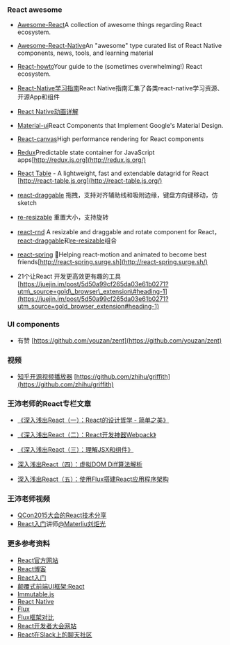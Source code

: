 ### React awesome

* [Awesome-React](https://github.com/enaqx/awesome-react)A collection of awesome things regarding React ecosystem.

* [Awesome-React-Native](https://github.com/jondot/awesome-react-native)An "awesome" type curated list of React Native components, news, tools, and learning material

* [React-howto](https://github.com/petehunt/react-howto)Your guide to the \(sometimes overwhelming!\) React ecosystem.

* [React-Native学习指南](https://github.com/ele828/react-native-guide)React Native指南汇集了各类react-native学习资源、开源App和组件

* [React Native动画详解](https://future-challenger.gitbooks.io/react-native-animation/content/)

* [Material-ui](https://github.com/callemall/material-ui)React Components that Implement Google's Material Design.

* [React-canvas](https://github.com/Flipboard/react-canvas)High performance rendering for React components

* [Redux](https://github.com/rackt/redux)Predictable state container for JavaScript apps[http://redux.js.org](http://redux.js.org/)

* [React Table](http://react-table.js.org) - A lightweight, fast and extendable datagrid for React [http://react-table.js.org](http://react-table.js.org/)

* [react-draggable](https://github.com/nowgoant/react-draggable) 拖拽，支持对齐辅助线和吸附边缘，键盘方向键移动，仿sketch

* [re-resizable](https://github.com/nowgoant/re-resizable) 重置大小，支持旋转

* [react-rnd](https://github.com/nowgoant/react-rnd) A resizable and draggable and rotate component for React，[react-draggable](https://legacy.gitbook.com/book/nowgoant/fek-awesome/edit#)和[re-resizable](https://github.com/nowgoant/re-resizable)组合

* [react-spring](https://github.com/drcmda/react-spring) 🙌Helping react-motion and animated to become best friends[http://react-spring.surge.sh](http://react-spring.surge.sh/)

* 21个让React 开发更高效更有趣的工具 [https://juejin.im/post/5d50a99cf265da03e61b0271?utm\_source=gold\_browser\_extension\#heading-1](https://juejin.im/post/5d50a99cf265da03e61b0271?utm_source=gold_browser_extension#heading-1)

### UI components

* 有赞 [https://github.com/youzan/zent](https://github.com/youzan/zent)

### 视频

* [知乎开源视频播放器](https://github.com/zhihu/griffith) [https://github.com/zhihu/griffith](https://github.com/zhihu/griffith)

### 王沛老师的React专栏文章

* [《深入浅出React（一）：React的设计哲学 - 简单之美》](http://www.infoq.com/cn/articles/react-art-of-simplity)

* [《深入浅出React（二）：React开发神器Webpack》](http://www.infoq.com/cn/articles/react-and-webpack)

* [《深入浅出React（三）：理解JSX和组件》](http://www.infoq.com/cn/articles/react-jsx-and-component)

* [深入浅出React（四）：虚拟DOM Diff算法解析](http://www.infoq.com/cn/articles/react-dom-diff)

* [深入浅出React（五）：使用Flux搭建React应用程序架构](http://www.infoq.com/cn/articles/react-flux)

### 王沛老师视频

* [QCon2015大会的React技术分享](http://www.infoq.com/cn/presentations/pracitise-of-reactjs)
* [React入门](http://www.imooc.com/learn/504)讲师[@Materliu刘炬光](https://github.com/materliu)

### 更多参考资料

* [React官方网站](http://facebook.github.io/react/)
* [React博客](http://facebook.github.io/react/blog/)
* [React入门](http://ryanclark.me/getting-started-with-react/)
* [颠覆式前端UI框架:React](http://www.infoq.com/cn/articles/subversion-front-end-ui-development-framework-react)
* [Immutable.js](http://facebook.github.io/immutable-js/)
* [React Native](http://facebook.github.io/react-native/)
* [Flux](https://facebook.github.io/flux/)
* [Flux框架对比](https://github.com/voronianski/flux-comparison)
* [React开发者大会网站](http://conf.reactjs.com/index.html)
* [React在Slack上的聊天社区](http://reactiflux.com/)



